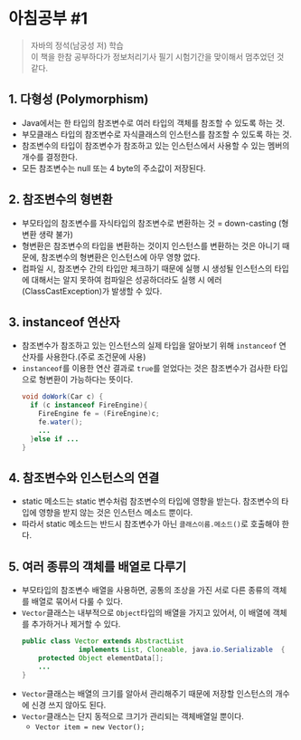 # 아침공부 #1
>자바의 정석(남궁성 저) 학습  
>이 책을 한참 공부하다가 정보처리기사 필기 시험기간을 맞이해서 멈추었던 것 같다.  

## 1. 다형성 (Polymorphism)
- Java에서는 한 타입의 참조변수로 여러 타입의 객체를 참조할 수 있도록 하는 것.
- 부모클래스 타입의 참조변수로 자식클래스의 인스턴스를 참조할 수 있도록 하는 것.
- 참조변수의 타입이 참조변수가 참조하고 있는 인스턴스에서 사용할 수 있는 멤버의 개수를 결정한다.
- 모든 참조변수는 null 또는 4 byte의 주소값이 저장된다.

## 2. 참조변수의 형변환
- 부모타입의 참조변수를 자식타입의 참조변수로 변환하는 것 = down-casting (형변환 생략 불가)
- 형변환은 참조변수의 타입을 변환하는 것이지 인스턴스를 변환하는 것은 아니기 때문에, 참조변수의 형변환은 인스턴스에 아무 영향 없다.
- 컴파일 시, 참조변수 간의 타입만 체크하기 때문에 실행 시 생성될 인스턴스의 타입에 대해서는 알지 못하여 컴파일은 성공하더라도 실행 시 에러(ClassCastException)가 발생할 수 있다.

## 3. instanceof 연산자
- 참조변수가 참조하고 있는 인스턴스의 실제 타입을 알아보기 위해 `instanceof` 연산자를 사용한다.(주로 조건문에 사용)
- `instanceof`를 이용한 연산 결과로 `true`를 얻었다는 것은 참조변수가 검사한 타입으로 형변환이 가능하다는 뜻이다.
  ~~~java
  void doWork(Car c) {
    if (c instanceof FireEngine){
      FireEngine fe = (FireEngine)c;
      fe.water();
      ...
    }else if ...
  }
  ~~~  
  
## 4. 참조변수와 인스턴스의 연결
- static 메소드는 static 변수처럼 참조변수의 타입에 영향을 받는다. 참조변수의 타입에 영향을 받지 않는 것은 인스턴스 메소드 뿐이다.
- 따라서 static 메소드는 반드시 참조변수가 아닌 `클래스이름.메소드()`로 호출해야 한다.

## 5. 여러 종류의 객체를 배열로 다루기
- 부모타입의 참조변수 배열을 사용하면, 공통의 조상을 가진 서로 다른 종류의 객체를 배열로 묶어서 다룰 수 있다.
- `Vector`클래스는 내부적으로 `Object`타입의 배열을 가지고 있어서, 이 배열에 객체를 추가하거나 제거할 수 있다.
  ~~~java
  public class Vector extends AbstractList
                implements List, Cloneable, java.io.Serializable  {
      protected Object elementData[];
      ...
  }
  ~~~  
- `Vector`클래스는 배열의 크기를 알아서 관리해주기 때문에 저장할 인스턴스의 개수에 신경 쓰지 않아도 된다.
- `Vector`클래스는 단지 동적으로 크기가 관리되는 객체배열일 뿐이다.
  - `Vector item = new Vector();`
